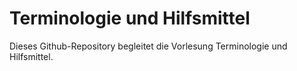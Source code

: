 # Terminologie und Hilfsmittel 

Dieses Github-Repository begleitet die Vorlesung Terminologie und Hilfsmittel.
